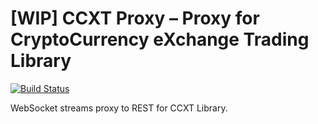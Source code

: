 # [WIP] CCXT Proxy – Proxy for CryptoCurrency eXchange Trading Library

[![Build Status](https://travis-ci.com/zercle/ccxt-proxy.svg?branch=master)](https://travis-ci.com/zercle/ccxt-proxy)

WebSocket streams proxy to REST for CCXT Library.